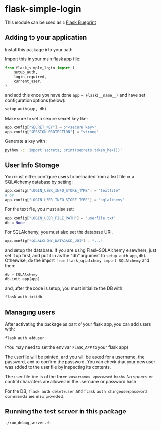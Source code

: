 # flask-simple-login

This module can be used as a [Flask Blueprint](https://flask.palletsprojects.com/en/2.1.x/blueprints/)

## Adding to your application

Install this package into your path.

Import this in your main flask app file:

```python
from flask_simple_login import (
    setup_auth,
    login_required,
    current_user,
)
```

and add this once you have done `app = Flask(__name__)` and have set configuration options (below):

```python
setup_auth(app, db)
```

Make sure to set a secure secret key like:

```python
app.config["SECRET_KEY"] = b"<secure key>"
app.config["SESSION_PROTECTION"] = "strong"
```

Generate a key with :

```bash
python -c 'import secrets; print(secrets.token_hex())'
```

## User Info Storage

You must either configure users to be loaded from a text file or a SQLAlchemy database by setting:

```python
app.config["LOGIN_USER_INFO_STORE_TYPE"] = "textfile"
# or
app.config["LOGIN_USER_INFO_STORE_TYPE"] = "sqlalchemy"
```

For the text file, you must also set:

```python
app.config["LOGIN_USER_FILE_PATH"] = "userfile.txt"
db = None
```

For SQLAlchemy, you must also set the database URI.

```python
app.config["SQLALCHEMY_DATABASE_URI"] = "..."
```

and setup the database. If you are using Flask-SQLAlchemy elsewhere, just set
it up first, and put it in as the "db" argument to `setup_auth(app,db)`.
Otherwise, do the import `from flask_sqlalchemy import SQLAlchemy` and then:

```python
db = SQLAlchemy
db.init_app(app)
```

and, after the code is setup, you must initialize the DB with:

```bash
flask auth initdb
```

## Managing users

After activating the package as part of your flask app, you can add users with:

```bash
flask auth adduser
```

(You may need to set the env var `FLASK_APP` to your flask app)

The userfile will be printed, and you will be asked for a username, the
password, and to confirm the password.  You can check that your new user was
added to the user file by inspecting its contents.

The user file line is of the form: `<username> <password hash>` No spaces or
control characters are allowed in the username or password hash

For the DB, `flask auth deleteuser` and `flask auth changeuserpassword`
commands are also provided.

## Running the test server in this package

```bash
./run_debug_server.sh
```
